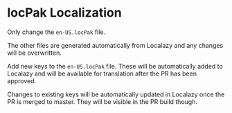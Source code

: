 # locPak Localization

Only change the `en-US.locPak` file. 

The other files are generated automatically from Localazy and any changes will be overwritten.
                                
[//]: # (TODO: GitHub secrets do not work on PRs from forks - check if this workflow is even possible)

Add new keys to the `en-US.locPak` file. These will be automatically added to Localazy and will be available for translation
after the PR has been approved. 

Changes to existing keys will be automatically updated in Localazy once the PR is merged to master. They will be visible 
in the PR build though.  

